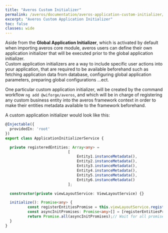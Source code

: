 ```yaml
---
title: "Averos Custom Initializer"
permalink: /averos/documentation/averos-application-custom-initializer/
excerpt: "Averos Custom Application Initializer"
toc: false
classes: wide
---
```



Aside from the **Global Application Initializer**, which is activated by default when importing averos core module, averos users can define their own application initializer that will be executed prior to the global application initializer.<br/>
Custom application initializers are a way to include specific user actions into your application, that are required to be available beforehand such as fetching application data from database, configuring global application parameters, preparing global configurations …ect.<br/>

One particular custom application initializer, will be created by the command workflow `ng add @wiforge/averos`, and which will be in charge of registering any custom business entity into the averos framework context in order to make their entities metadata available to the framework beforehand.

A custom application initializer would look like this:

```typescript
@Injectable({
  providedIn: 'root'
})
export class ApplicationInitializerService {

  private registeredEntities: Array<any> = 
                            [
                                Entity1.instanceMetadata(), 
                                Entity2.instanceMetadata(),
                                Entity3.instanceMetadata(),
                                Entity4.instanceMetadata(),
                                Entity5.instanceMetadata(),
                                Entity6.instanceMetadata()
                            ];

  constructor(private viewLayoutService: ViewLayoutService) {}

  initialize(): Promise<any> {
          const registerEntitiesPromise = this.viewLayoutService.registerEntitiesViewLayouts(this.registeredEntities);
          const asyncInitPromises: Promise<any>[] = [registerEntitiesPromise];
          return Promise.all(asyncInitPromises);// Wait for all promises to execute
  }
}
```

